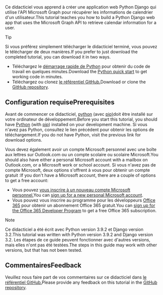 <!-- markdownlint-disable MD002 MD041 -->

<span data-ttu-id="76074-101">Ce didacticiel vous apprend à créer une application web Python Django qui utilise l'API Microsoft Graph pour récupérer les informations de calendrier d'un utilisateur.</span><span class="sxs-lookup"><span data-stu-id="76074-101">This tutorial teaches you how to build a Python Django web app that uses the Microsoft Graph API to retrieve calendar information for a user.</span></span>

> [!TIP]
> <span data-ttu-id="76074-102">Si vous préférez simplement télécharger le didacticiel terminé, vous pouvez le télécharger de deux manières.</span><span class="sxs-lookup"><span data-stu-id="76074-102">If you prefer to just download the completed tutorial, you can download it in two ways.</span></span>
>
> - <span data-ttu-id="76074-103">Téléchargez le [démarrage rapide de Python](https://developer.microsoft.com/graph/quick-start?platform=option-Python) pour obtenir du code de travail en quelques minutes.</span><span class="sxs-lookup"><span data-stu-id="76074-103">Download the [Python quick start](https://developer.microsoft.com/graph/quick-start?platform=option-Python) to get working code in minutes.</span></span>
> - <span data-ttu-id="76074-104">Téléchargez ou clonez [le référentiel GitHub.](https://github.com/microsoftgraph/msgraph-training-pythondjangoapp)</span><span class="sxs-lookup"><span data-stu-id="76074-104">Download or clone the [GitHub repository](https://github.com/microsoftgraph/msgraph-training-pythondjangoapp).</span></span>

## <a name="prerequisites"></a><span data-ttu-id="76074-105">Configuration requise</span><span class="sxs-lookup"><span data-stu-id="76074-105">Prerequisites</span></span>

<span data-ttu-id="76074-106">Avant de commencer ce didacticiel, [python](https://www.python.org/) (avec [pip)](https://pypi.org/project/pip/)doit être installé sur votre ordinateur de développement.</span><span class="sxs-lookup"><span data-stu-id="76074-106">Before you start this tutorial, you should have [Python](https://www.python.org/) (with [pip](https://pypi.org/project/pip/)) installed on your development machine.</span></span> <span data-ttu-id="76074-107">Si vous n'avez pas Python, consultez le lien précédent pour obtenir les options de téléchargement.</span><span class="sxs-lookup"><span data-stu-id="76074-107">If you do not have Python, visit the previous link for download options.</span></span>

<span data-ttu-id="76074-108">Vous devez également avoir un compte Microsoft personnel avec une boîte aux lettres sur Outlook.com ou un compte scolaire ou scolaire Microsoft.</span><span class="sxs-lookup"><span data-stu-id="76074-108">You should also have either a personal Microsoft account with a mailbox on Outlook.com, or a Microsoft work or school account.</span></span> <span data-ttu-id="76074-109">Si vous n'avez pas de compte Microsoft, deux options s'offrent à vous pour obtenir un compte gratuit :</span><span class="sxs-lookup"><span data-stu-id="76074-109">If you don't have a Microsoft account, there are a couple of options to get a free account:</span></span>

- <span data-ttu-id="76074-110">Vous pouvez [vous inscrire à un nouveau compte Microsoft personnel.](https://signup.live.com/signup?wa=wsignin1.0&rpsnv=12&ct=1454618383&rver=6.4.6456.0&wp=MBI_SSL_SHARED&wreply=https://mail.live.com/default.aspx&id=64855&cbcxt=mai&bk=1454618383&uiflavor=web&uaid=b213a65b4fdc484382b6622b3ecaa547&mkt=E-US&lc=1033&lic=1)</span><span class="sxs-lookup"><span data-stu-id="76074-110">You can [sign up for a new personal Microsoft account](https://signup.live.com/signup?wa=wsignin1.0&rpsnv=12&ct=1454618383&rver=6.4.6456.0&wp=MBI_SSL_SHARED&wreply=https://mail.live.com/default.aspx&id=64855&cbcxt=mai&bk=1454618383&uiflavor=web&uaid=b213a65b4fdc484382b6622b3ecaa547&mkt=E-US&lc=1033&lic=1).</span></span>
- <span data-ttu-id="76074-111">Vous pouvez vous inscrire au programme pour les développeurs [Office 365](https://developer.microsoft.com/office/dev-program) pour obtenir un abonnement Office 365 gratuit.</span><span class="sxs-lookup"><span data-stu-id="76074-111">You can [sign up for the Office 365 Developer Program](https://developer.microsoft.com/office/dev-program) to get a free Office 365 subscription.</span></span>

> [!NOTE]
> <span data-ttu-id="76074-112">Ce didacticiel a été écrit avec Python version 3.9.2 et Django version 3.2.</span><span class="sxs-lookup"><span data-stu-id="76074-112">This tutorial was written with Python version 3.9.2 and Django version 3.2.</span></span> <span data-ttu-id="76074-113">Les étapes de ce guide peuvent fonctionner avec d'autres versions, mais elles n'ont pas été testées.</span><span class="sxs-lookup"><span data-stu-id="76074-113">The steps in this guide may work with other versions, but that has not been tested.</span></span>

## <a name="feedback"></a><span data-ttu-id="76074-114">Commentaires</span><span class="sxs-lookup"><span data-stu-id="76074-114">Feedback</span></span>

<span data-ttu-id="76074-115">Veuillez nous faire part de vos commentaires sur ce didacticiel dans [le référentiel GitHub.](https://github.com/microsoftgraph/msgraph-training-pythondjangoapp)</span><span class="sxs-lookup"><span data-stu-id="76074-115">Please provide any feedback on this tutorial in the [GitHub repository](https://github.com/microsoftgraph/msgraph-training-pythondjangoapp).</span></span>
